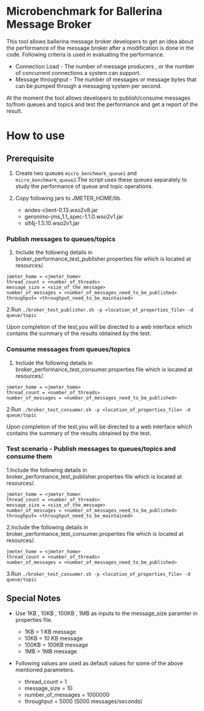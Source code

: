 # Microbenchmark for Ballerina Message Broker

This tool allows ballerina message broker developers to get an idea about the performance of the message broker after a modification is done in the code. Following criteria is used in evaluating the performance.

- Connection Load  - The number of message producers , or the number of concurrent connections a system can support.
- Message throughput - The number of messages or message bytes that can be pumped through a messaging system per second.

At the moment the tool allows developers to publish/consume messages to/from queues and topics and test the performance and get a report of the result.

# How to use

## Prerequisite

1. Create two queues ```micro_benchmark_queue1``` and ```micro_benchmark_queue2```.The script uses these queues separately to study the performance of queue and topic operations.

2. Copy following jars to JMETER_HOME/lib.

    - andes-client-0.13.wso2v8.jar
    - geronimo-jms_1.1_spec-1.1.0.wso2v1.jar
    - slf4j-1.5.10.wso2v1.jar

### Publish messages to queues/topics

1. Include the following details in broker_performance_test_publisher.properties file which is located at resources/.
```properties
jmeter_home = <jmeter_home>
thread_count = <number_of_threads>
message_size = <size_of_the_message>
number_of_messages = <number_of_messages_need_to_be_published>
throughput= <throughput_need_to_be_maintained>
```
2.Run ```./broker_test_publisher.sh -p <location_of_properties_file> -d queue/topic```

Upon completion of the test,you will be directed to a web interface which contains the summary of the results obtained by the test.

### Consume messages from queues/topics

1. Include the following details in broker_performance_test_consumer.properties file which is located at resources/.
```properties
jmeter_home = <jmeter_home>
thread_count = <number_of_threads>
number_of_messages = <number_of_messages_need_to_be_published>
```
2.Run ```./broker_test_consumer.sh -p <location_of_properties_file> -d queue/topic```

Upon completion of the test,you will be directed to a web interface which contains the summary of the results obtained by the test.

### Test scenario - Publish messages to queues/topics and consume them

1.Include the following details in broker_performance_test_publisher.properties file which is located at resources/.
```properties
jmeter_home = <jmeter_home>
thread_count = <number_of_threads>
message_size = <size_of_the_message>
number_of_messages = <number_of_messages_need_to_be_published>
throughput= <throughput_need_to_be_maintained>
```

2.Include the following details in broker_performance_test_consumer.properties file which is located at resources/.
```properties
jmeter_home = <jmeter_home>
thread_count = <number_of_threads>
number_of_messages = <number_of_messages_need_to_be_published>
```
3.Run ```./broker_test_consumer.sh -p <location_of_properties_file> -d queue/topic```

## Special Notes

- Use 1KB , 10KB , 100KB , 1MB as inputs to the message_size paramter in properties file.
    - 1KB = 1 KB message
    - 10KB = 10 KB message
    - 100KB = 100KB message
    - 1MB = 1MB message 
  
- Following values are used as default values for some of the above mentioned parameters.
    - thread_count = 1
    - message_size = 10
    - number_of_messages = 1000000
    - throughput = 5000 (5000 messages/seconds)
    



